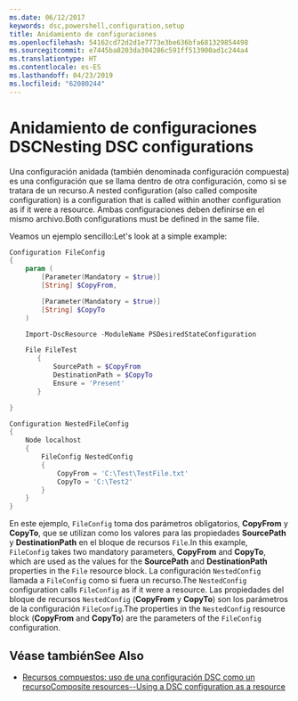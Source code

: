 ```yaml
---
ms.date: 06/12/2017
keywords: dsc,powershell,configuration,setup
title: Anidamiento de configuraciones
ms.openlocfilehash: 54162cd72d2d1e7773e3be636bfa681329854498
ms.sourcegitcommit: e7445ba8203da304286c591ff513900ad1c244a4
ms.translationtype: HT
ms.contentlocale: es-ES
ms.lasthandoff: 04/23/2019
ms.locfileid: "62080244"
---
```

# <a name="nesting-dsc-configurations"></a><span data-ttu-id="31a37-103">Anidamiento de configuraciones DSC</span><span class="sxs-lookup"><span data-stu-id="31a37-103">Nesting DSC configurations</span></span>

<span data-ttu-id="31a37-104">Una configuración anidada (también denominada configuración compuesta) es una configuración que se llama dentro de otra configuración, como si se tratara de un recurso.</span><span class="sxs-lookup"><span data-stu-id="31a37-104">A nested configuration (also called composite configuration) is a configuration that is called within another configuration as if it were a resource.</span></span>
<span data-ttu-id="31a37-105">Ambas configuraciones deben definirse en el mismo archivo.</span><span class="sxs-lookup"><span data-stu-id="31a37-105">Both configurations must be defined in the same file.</span></span>

<span data-ttu-id="31a37-106">Veamos un ejemplo sencillo:</span><span class="sxs-lookup"><span data-stu-id="31a37-106">Let's look at a simple example:</span></span>

```powershell
Configuration FileConfig
{
    param (
        [Parameter(Mandatory = $true)]
        [String] $CopyFrom,

        [Parameter(Mandatory = $true)]
        [String] $CopyTo
    )

    Import-DscResource -ModuleName PSDesiredStateConfiguration

    File FileTest
       {
           SourcePath = $CopyFrom
           DestinationPath = $CopyTo
           Ensure = 'Present'
       }

}

Configuration NestedFileConfig
{
    Node localhost
    {
        FileConfig NestedConfig
        {
            CopyFrom = 'C:\Test\TestFile.txt'
            CopyTo = 'C:\Test2'
        }
    }
}
```

<span data-ttu-id="31a37-107">En este ejemplo, `FileConfig` toma dos parámetros obligatorios, **CopyFrom** y **CopyTo**, que se utilizan como los valores para las propiedades **SourcePath** y **DestinationPath** en el bloque de recursos `File`.</span><span class="sxs-lookup"><span data-stu-id="31a37-107">In this example, `FileConfig` takes two mandatory parameters,  **CopyFrom** and **CopyTo**, which are used as the values for the **SourcePath** and **DestinationPath** properties in the `File` resource block.</span></span>
<span data-ttu-id="31a37-108">La configuración `NestedConfig` llamada a `FileConfig` como si fuera un recurso.</span><span class="sxs-lookup"><span data-stu-id="31a37-108">The `NestedConfig` configuration calls `FileConfig` as if it were a resource.</span></span>
<span data-ttu-id="31a37-109">Las propiedades del bloque de recursos `NestedConfig` (**CopyFrom** y **CopyTo**) son los parámetros de la configuración `FileConfig`.</span><span class="sxs-lookup"><span data-stu-id="31a37-109">The properties in the `NestedConfig` resource block (**CopyFrom** and **CopyTo**) are the parameters of the `FileConfig` configuration.</span></span>

## <a name="see-also"></a><span data-ttu-id="31a37-110">Véase también</span><span class="sxs-lookup"><span data-stu-id="31a37-110">See Also</span></span>

- [<span data-ttu-id="31a37-111">Recursos compuestos: uso de una configuración DSC como un recurso</span><span class="sxs-lookup"><span data-stu-id="31a37-111">Composite resources--Using a DSC configuration as a resource</span></span>](../resources/authoringResourceComposite.md)